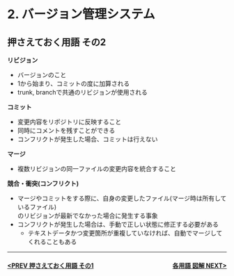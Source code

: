 # 2. バージョン管理システム

## 押さえておく用語 その2

**リビジョン**
- バージョンのこと
- 1から始まり、コミットの度に加算される
- trunk, branchで共通のリビジョンが使用される

**コミット**
- 変更内容をリポジトリに反映すること
- 同時にコメントを残すことができる
- コンフリクトが発生した場合、コミットは行えない

**マージ**
- 複数リビジョンの同一ファイルの変更内容を統合すること

**競合・衝突(コンフリクト)**
- マージやコミットをする際に、自身の変更したファイル(マージ時は所有しているファイル)  
のリビジョンが最新でなかった場合に発生する事象
- コンフリクトが発生した場合は、手動で正しい状態に修正する必要がある
    - テキストデータかつ変更箇所が重複していなければ、自動でマージしてくれることもある

---
#### <div style="text-align:left; float:right;">[各用語 図解 NEXT>](./page6.md)</div>[<PREV 押さえておく用語 その1](./page4.md)